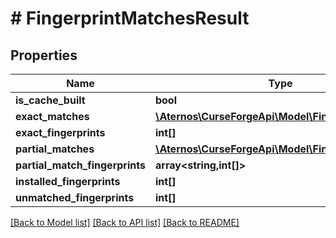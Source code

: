 # # FingerprintMatchesResult

## Properties

Name | Type | Description | Notes
------------ | ------------- | ------------- | -------------
**is_cache_built** | **bool** |  | [optional]
**exact_matches** | [**\Aternos\CurseForgeApi\Model\FingerprintMatch[]**](FingerprintMatch.md) |  | [optional]
**exact_fingerprints** | **int[]** |  | [optional]
**partial_matches** | [**\Aternos\CurseForgeApi\Model\FingerprintMatch[]**](FingerprintMatch.md) |  | [optional]
**partial_match_fingerprints** | **array<string,int[]>** |  | [optional]
**installed_fingerprints** | **int[]** |  | [optional]
**unmatched_fingerprints** | **int[]** |  | [optional]

[[Back to Model list]](../../README.md#models) [[Back to API list]](../../README.md#endpoints) [[Back to README]](../../README.md)
